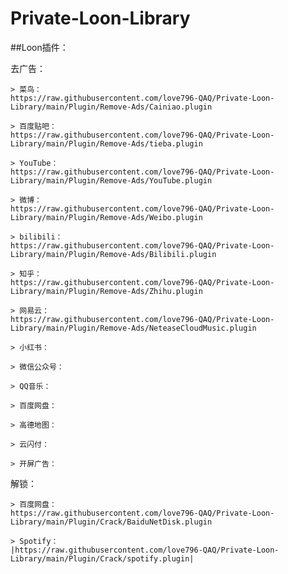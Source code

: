 # Private-Loon-Library

##Loon插件：

  去广告：
  
    > 菜鸟：
    https://raw.githubusercontent.com/love796-QAQ/Private-Loon-Library/main/Plugin/Remove-Ads/Cainiao.plugin
    
    > 百度贴吧：
    https://raw.githubusercontent.com/love796-QAQ/Private-Loon-Library/main/Plugin/Remove-Ads/tieba.plugin
    
    > YouTube：
    https://raw.githubusercontent.com/love796-QAQ/Private-Loon-Library/main/Plugin/Remove-Ads/YouTube.plugin
    
    > 微博：
    https://raw.githubusercontent.com/love796-QAQ/Private-Loon-Library/main/Plugin/Remove-Ads/Weibo.plugin
    
    > bilibili：
    https://raw.githubusercontent.com/love796-QAQ/Private-Loon-Library/main/Plugin/Remove-Ads/Bilibili.plugin
    
    > 知乎：
    https://raw.githubusercontent.com/love796-QAQ/Private-Loon-Library/main/Plugin/Remove-Ads/Zhihu.plugin
    
    > 网易云：
    https://raw.githubusercontent.com/love796-QAQ/Private-Loon-Library/main/Plugin/Remove-Ads/NeteaseCloudMusic.plugin
    
    > 小红书：
    
    > 微信公众号：
    
    > QQ音乐：
    
    > 百度网盘：
    
    > 高德地图：
    
    > 云闪付：
    
    > 开屏广告：
    
  解锁：
  
    > 百度网盘：
    https://raw.githubusercontent.com/love796-QAQ/Private-Loon-Library/main/Plugin/Crack/BaiduNetDisk.plugin
    
    > Spotify：
    |https://raw.githubusercontent.com/love796-QAQ/Private-Loon-Library/main/Plugin/Crack/spotify.plugin|
